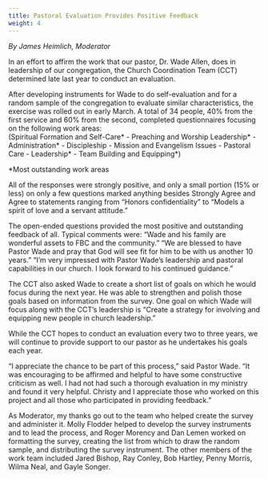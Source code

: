 ```yaml
---
title: Pastoral Evaluation Provides Positive Feedback
weight: 4
---
```


*By James Heimlich, Moderator*
 
In an effort to affirm the work that our pastor, Dr. Wade Allen, does in leadership of our congregation, the Church Coordination Team (CCT) determined late last year to conduct an evaluation.
 
After developing instruments for Wade to do self-evaluation and for a random sample of the congregation to evaluate similar characteristics, the exercise was rolled out in early March. A total of 34 people, 40% from the first service and 60% from the second, completed questionnaires focusing on the following work areas:  
(Spiritual Formation and Self-Care\* - Preaching and Worship Leadership\* -  Administration\* - Discipleship - Mission and Evangelism Issues - Pastoral Care - Leadership\* - Team Building and Equipping\*)




 
\*Most outstanding work areas
 
All of the responses were strongly positive, and only a small portion (15% or less) on only a few questions marked anything besides Strongly Agree and Agree to statements ranging from “Honors confidentiality” to “Models a spirit of love and a servant attitude.”
 
The open-ended questions provided the most positive and outstanding feedback of all.  Typical comments were: “Wade and his family are wonderful assets to FBC and the community.”  “We are blessed to have Pastor Wade and pray that God will see fit for him to be with us another 10 years.”  “I’m very impressed with Pastor Wade’s leadership and pastoral capabilities in our church. I look forward to his continued guidance.”
 
The CCT also asked Wade to create a short list of goals on which he would focus during the next year. He was able to strengthen and polish those goals based on information from the survey. One goal on which Wade will focus along with the CCT’s leadership is “Create a strategy for involving and equipping new people in church leadership.”
 
While the CCT hopes to conduct an evaluation every two to three years, we will continue to provide support to our pastor as he undertakes his goals each year.
 
“I appreciate the chance to be part of this process,” said Pastor Wade. “It was encouraging to be affirmed and helpful to have some constructive criticism as well.  I had not had such a thorough evaluation in my ministry and found it very helpful.  Christy and I appreciate those who worked on this project and all those who participated in providing feedback.”
 
As Moderator, my thanks go out to the team who helped create the survey and administer it. Molly Flodder helped to develop the survey instruments and to lead the process, and Roger Morency and Dan Lemen worked on formatting the survey, creating the list from which to draw the random sample, and distributing the survey instrument. The other members of the work team included Jared Bishop, Ray Conley, Bob Hartley, Penny Morris, Wilma Neal, and Gayle Songer.